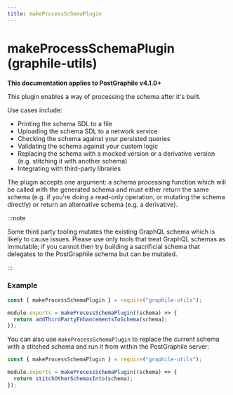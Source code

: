 ```yaml
---
title: makeProcessSchemaPlugin
---
```


# makeProcessSchemaPlugin (graphile-utils)

**This documentation applies to PostGraphile v4.1.0+**

This plugin enables a way of processing the schema after it's built.

Use cases include:

- Printing the schema SDL to a file
- Uploading the schema SDL to a network service
- Checking the schema against your persisted queries
- Validating the schema against your custom logic
- Replacing the schema with a mocked version or a derivative version (e.g.
  stitching it with another schema)
- Integrating with third-party libraries

The plugin accepts one argument: a schema processing function which will be
called with the generated schema and must either return the same schema (e.g. if
you're doing a read-only operation, or mutating the schema directly) or return
an alternative schema (e.g. a derivative).

:::note

Some third party tooling mutates the existing GraphQL schema
which is likely to cause issues. Please use only tools that treat GraphQL
schemas as immutable; if you cannot then try building a sacrificial schema that
delegates to the PostGraphile schema but can be mutated.

:::

### Example

```js
const { makeProcessSchemaPlugin } = require("graphile-utils");

module.exports = makeProcessSchemaPlugin((schema) => {
  return addThirdPartyEnhancementsToSchema(schema);
});
```

You can also use `makeProcessSchemaPlugin` to replace the current schema with a
stitched schema and run it from within the PostGraphile server:

```js
const { makeProcessSchemaPlugin } = require("graphile-utils");

module.exports = makeProcessSchemaPlugin((schema) => {
  return stitchOtherSchemasInto(schema);
});
```
